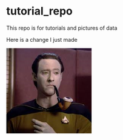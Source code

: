# tutorial_repo
This repo is for tutorials and pictures of data

Here is a change I just made


![alt text](data_with_pipe.png)
